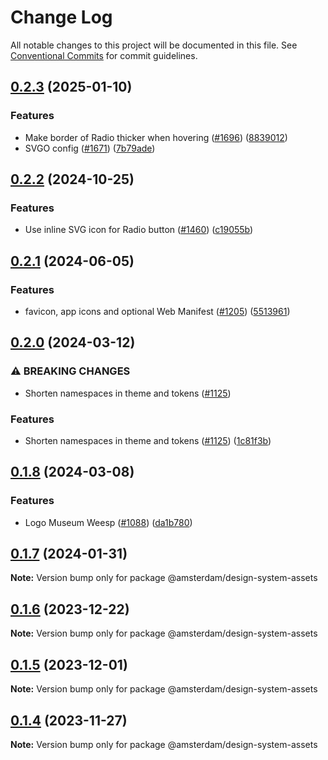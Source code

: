 # Change Log

All notable changes to this project will be documented in this file.
See [Conventional Commits](https://conventionalcommits.org) for commit guidelines.

## [0.2.3](https://github.com/Amsterdam/design-system/compare/design-system-assets-v0.2.2...design-system-assets-v0.2.3) (2025-01-10)


### Features

* Make border of Radio thicker when hovering ([#1696](https://github.com/Amsterdam/design-system/issues/1696)) ([8839012](https://github.com/Amsterdam/design-system/commit/88390124aa5197f6c784dae4fc2a7c3e18d75ca6))
* SVGO config ([#1671](https://github.com/Amsterdam/design-system/issues/1671)) ([7b79ade](https://github.com/Amsterdam/design-system/commit/7b79adef8b2ff7977e5af7cc6f329191f1dfff3f))

## [0.2.2](https://github.com/Amsterdam/design-system/compare/design-system-assets-v0.2.1...design-system-assets-v0.2.2) (2024-10-25)

### Features

* Use inline SVG icon for Radio button ([#1460](https://github.com/Amsterdam/design-system/issues/1460)) ([c19055b](https://github.com/Amsterdam/design-system/commit/c19055bd6453ce40ca43b31d599f14ec65d6037a))

## [0.2.1](https://github.com/Amsterdam/design-system/compare/design-system-assets-v0.2.0...design-system-assets-v0.2.1) (2024-06-05)

### Features

* favicon, app icons and optional Web Manifest ([#1205](https://github.com/Amsterdam/design-system/issues/1205)) ([5513961](https://github.com/Amsterdam/design-system/commit/55139617966514207402f791a5b4e9778d059946))

## [0.2.0](https://github.com/Amsterdam/design-system/compare/design-system-assets-v0.1.8...design-system-assets-v0.2.0) (2024-03-12)

### ⚠ BREAKING CHANGES

* Shorten namespaces in theme and tokens ([#1125](https://github.com/Amsterdam/design-system/issues/1125))

### Features

* Shorten namespaces in theme and tokens ([#1125](https://github.com/Amsterdam/design-system/issues/1125)) ([1c81f3b](https://github.com/Amsterdam/design-system/commit/1c81f3bd14c1f202eec2341aec1888fb74d956d5))

## [0.1.8](https://github.com/Amsterdam/design-system/compare/design-system-assets-v0.1.7...design-system-assets-v0.1.8) (2024-03-08)

### Features

* Logo Museum Weesp  ([#1088](https://github.com/Amsterdam/design-system/issues/1088)) ([da1b780](https://github.com/Amsterdam/design-system/commit/da1b7808b5bcf17acb93fe46531a9722814e9256))

## [0.1.7](https://github.com/Amsterdam/design-system/compare/@amsterdam/design-system-assets@0.1.6...@amsterdam/design-system-assets@0.1.7) (2024-01-31)

**Note:** Version bump only for package @amsterdam/design-system-assets

## [0.1.6](https://github.com/Amsterdam/design-system/compare/@amsterdam/design-system-assets@0.1.5...@amsterdam/design-system-assets@0.1.6) (2023-12-22)

**Note:** Version bump only for package @amsterdam/design-system-assets

## [0.1.5](https://github.com/Amsterdam/design-system/compare/@amsterdam/design-system-assets@0.1.4...@amsterdam/design-system-assets@0.1.5) (2023-12-01)

**Note:** Version bump only for package @amsterdam/design-system-assets

## [0.1.4](https://github.com/Amsterdam/design-system/compare/@amsterdam/design-system-assets@0.1.3...@amsterdam/design-system-assets@0.1.4) (2023-11-27)

**Note:** Version bump only for package @amsterdam/design-system-assets
